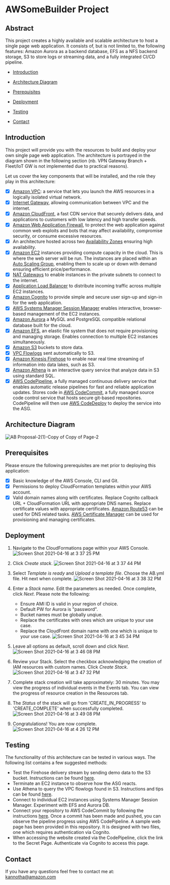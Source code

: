 # AWSomeBuilder Project

## Abstract 
This project creates a highly available and scalable architecture to host a single page web application. It consists of, but is not limited to, the following features: Amazon Aurora as a backend database, EFS as a NFS backend storage, S3 to store logs or streaming data, and a fully integrated CI/CD pipeline. 


- [Introduction](#introduction)

- [Architecture Diagram](#architecturediagaram)

- [Prerequisites](#prerequisites)

- [Deployment](#deployment)

- [Testing](#testing)

- [Contact](#contact)

## Introduction
This project will provide you with the resources to build and deploy your own single page web application. The architecture is portrayed in the diagram shown in the following section (nb. VPN Gateway Branch + Fleet/IoT GW is not implemented due to practical reasons). 

Let us cover the key components that will be installed, and the role they play in this architecture:

- [x] [Amazon VPC](https://aws.amazon.com/vpc/?vpc-blogs.sort-by=item.additionalFields.createdDate&vpc-blogs.sort-order=desc): a service that lets you launch the AWS resources in a logically isolated virtual network.
- [x] [Internet Gateway](https://docs.aws.amazon.com/vpc/latest/userguide/VPC_Internet_Gateway.html), allowing communication between VPC and the internet.  
- [x] [Amazon CloudFront](https://aws.amazon.com/cloudfront/), a fast CDN service that securely delivers data, and applications to customers with low latency and high transfer speeds.   
- [x] [Amazon Web Application Firewall](https://aws.amazon.com/waf/), to protect the web application against common web exploits and bots that may affect availability, compromise security, or consume excessive resources. 
- [x] An architecture hosted across two [Availability Zones](https://aws.amazon.com/about-aws/global-infrastructure/regions_az/) ensuring high availability. 
- [x] [Amazon EC2](https://aws.amazon.com/ec2/?ec2-whats-new.sort-by=item.additionalFields.postDateTime&ec2-whats-new.sort-order=desc) instances providing compute capacity in the cloud. This is where the web server will be run. The instances are placed within an [Auto Scaling Group](https://docs.aws.amazon.com/autoscaling/ec2/userguide/AutoScalingGroup.html), enabling them to scale up or down with demand ensuring efficient price/performance. 
- [x] [NAT Gateways](https://docs.aws.amazon.com/vpc/latest/userguide/vpc-nat-gateway.html) to enable instances in the private subnets to connect to the internet. 
- [x] [Application Load Balancer](https://docs.aws.amazon.com/elasticloadbalancing/latest/application/introduction.html) to distribute incoming traffic across multiple EC2 instances. 
- [x] [Amazon Cognito](https://aws.amazon.com/cognito/) to provide simple and secure user sign-up and sign-in for the web application. 
- [x] [AWS Systems Manager Session Manager](https://docs.aws.amazon.com/systems-manager/latest/userguide/session-manager.html) enables interactive, browser-based management of the EC2 instances. 
- [x] [Amazon Aurora](https://aws.amazon.com/rds/aurora/?aurora-whats-new.sort-by=item.additionalFields.postDateTime&aurora-whats-new.sort-order=desc) a MySQL and PostgreSQL compatible relational database built for the cloud. 
- [x] [Amazon EFS](https://aws.amazon.com/efs/), an elastic file system that does not require provisioning and managing storage. Enables connection to multiple EC2 instances simultaneously. 
- [x] [Amazon S3](https://aws.amazon.com/s3/) buckets to store data. 
- [x] [VPC Flowlogs](https://docs.aws.amazon.com/vpc/latest/userguide/flow-logs.html) sent automatically to S3. 
- [x] [Amazon Kinesis Firehose](https://aws.amazon.com/kinesis/data-firehose/?kinesis-blogs.sort-by=item.additionalFields.createdDate&kinesis-blogs.sort-order=desc) to enable near real time streaming of information into data lakes, such as S3. 
- [x] [Amazon Athena](https://aws.amazon.com/athena/?whats-new-cards.sort-by=item.additionalFields.postDateTime&whats-new-cards.sort-order=desc) is an interactive query service that analyze data in S3 using standard SQL. 
- [x] [AWS CodePipeline](https://aws.amazon.com/codepipeline/), a fully managed continuous delivery service that enables automatic release pipelines for fast and reliable application updates. Stores code in [AWS CodeCommit](https://aws.amazon.com/codecommit/), a fully managed source code control service that hosts secure git-based repositories. CodePipeline will then use [AWS CodeDeploy](https://aws.amazon.com/codedeploy/) to deploy the service into the ASG.   

## Architecture Diagram

![AB Proposal-2(1)-Copy of Copy of Page-2](https://user-images.githubusercontent.com/32502465/114927451-78923080-9dff-11eb-9de3-07ede5d99611.jpg)

## Prerequisites

Please ensure the following prerequisites are met prior to deploying this application:
- [x] Basic knowledge of the AWS Console, CLI and Git. 
- [x] Permissions to deploy CloudFormation templates within your AWS account. 
- [x] Valid domain names along with certificates. Replace Cognito callback URL + CloudFormation URL with appropriate DNS names. Replace certificate values with appropriate certificates. [Amazon Route53](https://aws.amazon.com/route53/) can be used for DNS related tasks. [AWS Certificate Manager](https://aws.amazon.com/certificate-manager/) can be used for provisioning and managing certificates. 

## Deployment

1. Navigate to the CloudFormations page within your AWS Console. ![Screen Shot 2021-04-16 at 3 37 25 PM](https://user-images.githubusercontent.com/32502465/115130541-8c37c580-9fbe-11eb-83f0-eebc0f6e60ec.png)

2. Click _Create stack_. ![Screen Shot 2021-04-16 at 3 37 44 PM](https://user-images.githubusercontent.com/32502465/115130547-98238780-9fbe-11eb-994c-ceea5785cfc5.png)

3. Select _Template is ready_ and _Upload a template file_. Choose the AB.yml file. Hit next when complete. ![Screen Shot 2021-04-16 at 3 38 32 PM](https://user-images.githubusercontent.com/32502465/115130560-aec9de80-9fbe-11eb-95f0-49a392b7c5d2.png)

4. Enter a _Stack name_. Edit the parameters as needed. Once complete, click _Next_. Please note the following:
    - Ensure AMI ID is valid in your region of choice. 
    - Default PW for Aurora is "password". 
    - Bucket names must be globally unqiue. 
    - Replace the certificates with ones which are unique to your use case. 
    - Replace the CloudFront domain name with one which is unique to your use case. ![Screen Shot 2021-04-16 at 3 45 34 PM](https://user-images.githubusercontent.com/32502465/115130565-b5585600-9fbe-11eb-9091-2889b3ee2a3e.png)

5. Leave all options as default, scroll down and click _Next_. ![Screen Shot 2021-04-16 at 3 46 08 PM](https://user-images.githubusercontent.com/32502465/115130573-be492780-9fbe-11eb-852d-5b8db13be0a1.png)

6. Review your Stack. Select the checkbox acknowledging the creation of IAM resources with custom names. Click _Create Stack_. ![Screen Shot 2021-04-16 at 3 47 32 PM](https://user-images.githubusercontent.com/32502465/115130577-c3a67200-9fbe-11eb-850a-de452bc8bdbe.png)

7. Complete stack creation will take approximately: 30 minutes. You may view the progress of individual events in the Events tab. You can view the progress of resource creation in the Resources tab. 
8. The _Status_ of the stack will go from 'CREATE_IN_PROGRESS' to 'CREATE_COMPLETE' when successfully completed. ![Screen Shot 2021-04-16 at 3 49 08 PM](https://user-images.githubusercontent.com/32502465/115130587-d91b9c00-9fbe-11eb-8192-cfb2047dde11.png)

9. Congratulations! You are now complete. ![Screen Shot 2021-04-16 at 4 26 12 PM](https://user-images.githubusercontent.com/32502465/115130589-dd47b980-9fbe-11eb-8a01-d820efccabd2.png)


## Testing
The functionality of this architecture can be tested in various ways. The following list contains a few suggested methods: 

- Test the Firehose delivery stream by sending demo data to the S3 bucket. Instructions can be found [here](https://docs.aws.amazon.com/firehose/latest/dev/test-drive-firehose.html). 
- Terminate an EC2 instance to observe how the ASG reacts. 
- Use Athena to query the VPC flowlogs found in S3. Instructions and tips can be found [here](https://docs.aws.amazon.com/athena/latest/ug/vpc-flow-logs.html). 
- Connect to individual EC2 instances using Systems Manager Session Manager. Experiment with EFS and Aurora DB. 
- Connect your repository to AWS CodeCommit by following the instructions [here](https://docs.aws.amazon.com/codecommit/latest/userguide/how-to-connect.html). Once a commit has been made and pushed, you can observe the pipeline progress using AWS CodePipeline. A sample web page has been provided in this repository. It is designed with two files, one which requires authentication via Cognito. 
- When accessing the website created via the CodePipeline, click the link to the Secret Page. Authenticate via Cognito to access this page. 

## Contact

If you have any questions feel free to contact me at: kannotha@amazon.com



